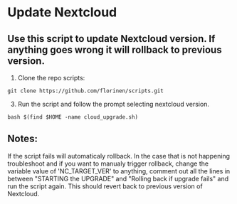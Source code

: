 # Update Nextcloud 
## Use this script to update Nextcloud version. If anything goes wrong it will rollback to previous version.



1. Clone the repo scripts:
```
git clone https://github.com/florinen/scripts.git
```
3. Run the script and follow the prompt selecting nextcloud version. 
```
bash $(find $HOME -name cloud_upgrade.sh)
```

## Notes:
If the script fails will automaticaly rollback. In the case that is not happening troubleshoot and if you want to manualy trigger rollback, change the variable value of 'NC_TARGET_VER' to anything, comment out all the lines in between "STARTING the UPGRADE" and  "Rolling back if upgrade fails" and run the script again.
This should revert back to previous version of Nextcloud. 